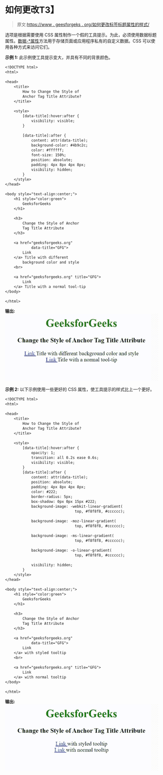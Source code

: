 # 如何更改T3】

> 原文:[https://www . geesforgeks . org/如何更改标签标题属性的样式/](https://www.geeksforgeeks.org/how-to-change-the-style-of-a-tag-title-attribute/)

选项是根据需要使用 CSS 属性制作一个假的工具提示。为此，必须使用数据标题属性。[数据-*属性](https://www.geeksforgeeks.org/html-data-attributes/)方法用于存储页面或应用程序私有的自定义数据。CSS 可以使用各种方式来访问它们。

**示例 1:** 此示例使工具提示变大，并具有不同的背景颜色。

```htmlhtml
<!DOCTYPE html> 
<html> 

<head> 
    <title> 
        How to Change the Style of
        Anchor Tag Title Attribute?
    </title> 

    <style> 
        [data-title]:hover:after {
            visibility: visible;
        }

        [data-title]:after {
            content: attr(data-title);
            background-color: #4b9c2c;    
            color: #ffffff;
            font-size: 150%;
            position: absolute;
            padding: 4px 8px 4px 8px;
            visibility: hidden;
        }
    </style> 
</head> 

<body style="text-align:center;"> 
    <h1 style="color:green">
        GeeksforGeeks
    </h1>

    <h3>
        Change the Style of Anchor
        Tag Title Attribute
    </h3>

    <a href="geeksforgeeks.org" 
            data-title="GFG">
        Link 
    </a> Title with different
        background color and style
    <br>

    <a href="geeksforgeeks.org" title="GFG">
        Link
    </a> Title with a normal tool-tip
</body> 

</html>
```

**输出:**
![](img/48b259ab8fb57856ba5da88497645271.png)

**示例 2:** 以下示例使用一些更好的 CSS 属性，使工具提示的样式比上一个更好。

```htmlhtml
<!DOCTYPE html> 
<html> 

<head> 
    <title> 
        How to Change the Style of
        Anchor Tag Title Attribute?
    </title> 

    <style> 
        [data-title]:hover:after {
            opacity: 1;
            transition: all 0.2s ease 0.6s;
            visibility: visible;
        }
        [data-title]:after {
            content: attr(data-title);
            position: absolute;
            padding: 4px 8px 4px 8px;
            color: #222;
            border-radius: 5px;  
            box-shadow: 0px 0px 15px #222;  
            background-image: -webkit-linear-gradient(
                                top, #f8f8f8, #cccccc); 

            background-image: -moz-linear-gradient(
                                top, #f8f8f8, #cccccc);  

            background-image: -ms-linear-gradient(
                                top, #f8f8f8, #cccccc); 

            background-image: -o-linear-gradient(
                                top, #f8f8f8, #cccccc);

            visibility: hidden;
        }
    </style> 
</head> 

<body style="text-align:center;"> 
    <h1 style="color:green">
        GeeksforGeeks
    </h1>

    <h3>
        Change the Style of Anchor
        Tag Title Attribute
    </h3>

    <a href="geeksforgeeks.org" 
            data-title="GFG">
        Link 
    </a> with styled tooltip
    <br>

    <a href="geeksforgeeks.org" title="GFG">
        Link
    </a> with normal tooltip
</body> 

</html>
```

**输出:**
![](img/82c1eb1bd7715ad9627035d4a0c60e05.png)